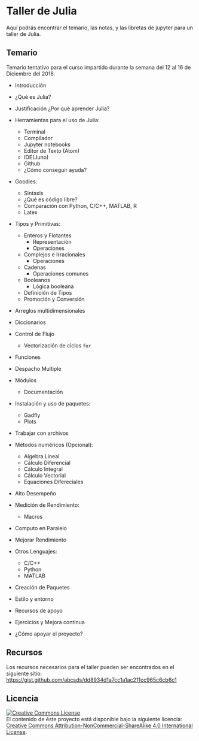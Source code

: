 # Taller de Julia
Aquí podrás encontrar el temario, las notas, y las libretas de jupyter para un taller de Julia.

## Temario
Temario tentativo para el curso impartido durante la semana del 12 al 16 de Diciembre del 2016.

- Introducción
- ¿Qué es Julia?
- Justificación ¿Por qué aprender Julia?
- Herramientas para el uso de Julia:
  - Terminal
  - Compilador
  - Jupyter notebooks
  - Editor de Texto (Atom)
  - IDE(Juno)
  - Github
  - ¿Cómo conseguir ayuda?
- Goodies:
  - Sintaxis
  - ¿Qué es código libre?
  - Comparación con Python, C/C++, MATLAB, R
  - Latex
- Tipos y Primitivas:
  - Enteros y Flotantes
    - Representación
    - Operaciones
  - Complejos e Irracionales
    - Operaciones
  - Cadenas
    - Operaciones comunes
  - Booleanos
    - Lógica booleana
  - Definición de Tipos
  - Promoción y Conversión
- Arreglos multidimensionales
- Diccionarios
- Control de Flujo
  - Vectorización de ciclos `for`
- Funciones
- Despacho Multiple

- Módulos
  - Documentación
- Instalación y uso de paquetes:
  - Gadfly
  - Plots
- Trabajar con archivos
- Métodos numéricos (Opcional):
  - Algebra Lineal
  - Cálculo Diferencial
  - Cálculo Integral
  - Cálculo Vectorial
  - Equaciones Difereciales

- Alto Desempeño
- Medición de Rendimiento:
  - Macros
- Computo en Paralelo
- Mejorar Rendimiento
- Otros Lenguajes:
  - C/C++
  - Python
  - MATLAB
- Creación de Paquetes
- Estilo y entorno

- Recursos de apoyo
- Ejercicios y Mejora continua
- ¿Cómo apoyar el proyecto?


## Recursos
Los recursos necesarios para el taller pueden ser encontrados en el siguiente sitio: https://gist.github.com/abcsds/dd8934d1a7cc1a1ac211cc965c6cb6c1


## Licencia
<a rel="license" href="http://creativecommons.org/licenses/by-nc-sa/4.0/"><img alt="Creative Commons License" style="border-width:0" src="https://i.creativecommons.org/l/by-nc-sa/4.0/88x31.png" /></a><br />
El contenido de éste proyecto está disponible bajo la siguiente licencia: <a rel="license" href="http://creativecommons.org/licenses/by-nc-sa/4.0/">Creative Commons Attribution-NonCommercial-ShareAlike 4.0 International License</a>.

